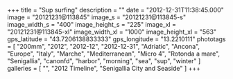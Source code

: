 +++
title = "Sup surfing"
description = ""
date = "2012-12-31T11:38:45.000"
image = "20121231@113845"
image_s = "20121231@113845-s"
image_width_s = "400"
image_height_s = "225"
image_xl = "20121231@113845-xl"
image_width_xl = "1000"
image_height_xl = "563"
gps_latitude = "43.7206138833333"
gps_longitude = "13.2210111"
phototags = [ "200mm", "2012", "2012-12", "2012-12-31", "Adriatic", "Ancona", "Europe", "Italy", "Marche", "Mediterranean", "Micro 4", "Rotonda a mare", "Senigallia", "canonfd", "harbor", "morning", "sea", "sup", "winter" ]
galleries = [ "", "2012 Timeline", "Senigallia City and Seaside" ]
+++
